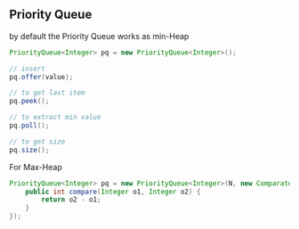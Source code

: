 ## Priority Queue

by default the Pri­or­ity Queue works as min-Heap

```java
PriorityQueue<Integer> pq = new PriorityQueue<Integer>();

// insert
pq.offer(value);

// to get last item
pq.peek();

// to extract min value
pq.poll();

// to get size
pq.size();
```

For Max-Heap

```java
PriorityQueue<Integer> pq = new PriorityQueue<Integer>(N, new Comparator<Integer>() {
    public int compare(Integer o1, Integer o2) {
        return o2 - o1;
    }
});
```



